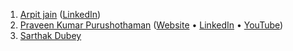 1. [Arpit jain](https://github.com/arpit456jain) ([LinkedIn](https://www.linkedin.com/in/arpit-jain-0b054a170/))
2. [Praveen Kumar Purushothaman](https://github.com/praveenscience/) ([Website](https://praveen.science/) &bull; [LinkedIn](https://www.linkedin.com/in/praveentech/) &bull; [YouTube](https://www.youtube.com/c/PraveenKumarPurush))
3. [Sarthak Dubey](https://github.com/dubey0613)
